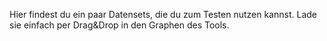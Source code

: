 Hier findest du ein paar Datensets, die du zum Testen nutzen kannst. Lade sie einfach per Drag&Drop in den Graphen des Tools.
